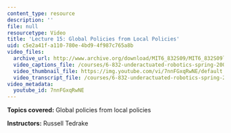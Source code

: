 ```yaml
---
content_type: resource
description: ''
file: null
resourcetype: Video
title: 'Lecture 15: Global Policies from Local Policies'
uid: c5e2a41f-a110-780e-4bd9-4f987c765a8b
video_files:
  archive_url: http://www.archive.org/download/MIT6_832S09/MIT6_832S09lec15_300k.mp4
  video_captions_file: /courses/6-832-underactuated-robotics-spring-2009/936bc837098251a7afff0902e4890c04_7nnFGxqRwNE.vtt
  video_thumbnail_file: https://img.youtube.com/vi/7nnFGxqRwNE/default.jpg
  video_transcript_file: /courses/6-832-underactuated-robotics-spring-2009/005b482183726d31b9fad52d38bbc024_7nnFGxqRwNE.pdf
video_metadata:
  youtube_id: 7nnFGxqRwNE
---
```


**Topics covered:** Global policies from local policies

**Instructors:** Russell Tedrake